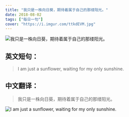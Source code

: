 ```yaml
---
title: "我只是一株向日葵，期待着属于自己的那缕阳光。"
date: 2018-08-02
tags: ["每日一句"]
cover: "https://i.imgur.com/ttkdEVM.jpg"
---
```


![我只是一株向日葵，期待着属于自己的那缕阳光。](https://i.imgur.com/8uksXFn.jpg)

## 英文短句：
> I am just a sunflower, waiting for my only sunshine.

<!--more-->

## 中文翻译：
> 我只是一株向日葵，期待着属于自己的那缕阳光。

![I am just a sunflower, waiting for my only sunshine.](https://i.imgur.com/vqXheke.jpg)

